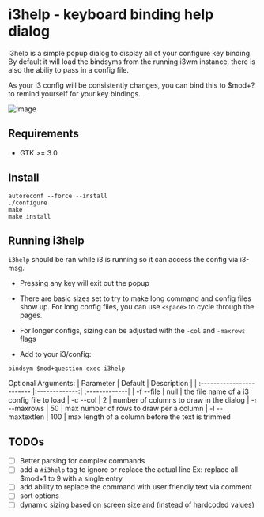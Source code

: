 i3help - keyboard binding help dialog
======================================
i3help is a simple popup dialog to display all of your configure key binding. By default it will load the bindsyms from the running i3wm instance, there is also the abiliy to pass in a config file.

As your i3 config will be consistently changes, you can bind this to $mod+? to remind yourself for your key bindings.

![Image](../main/img/i3help.png?raw=true)


Requirements
-----------

* GTK >= 3.0

Install
-------

```
autoreconf --force --install
./configure
make
make install
```

Running i3help
--------------

 `i3help` should be ran while i3 is running so it can access the config via i3-msg.

 * Pressing any key will exit out the popup

 * There are basic sizes set to try to make long command and config files show up. For long config files, you can use `<space>` to cycle through the pages.

 * For longer configs, sizing can be adjusted with the `-col` and `-maxrows` flags

 * Add to your i3/config:
```
bindsym $mod+question exec i3help
```

 Optional Arguments:
| Parameter                 | Default       | Description   |
| :------------------------ |:-------------:| :-------------|
| -f  --file 	       |	null           | the file name of a i3 config file to load
| -c  --col          | 2           | number of columns to draw in the dialog
| -r  --maxrows          | 50           | max number of rows to draw per a column
| -l  --maxtextlen          | 100           | max length of a column before the text is trimmed


TODOs
------
- [ ] Better parsing for complex commands
- [ ] add a `#i3help` tag to ignore or replace the actual line
       Ex: replace all $mod+1 to 9 with a single entry
- [ ] add ability to replace the command with user friendly text via comment
- [ ] sort options
- [ ] dynamic sizing based on screen size and (instead of hardcoded values)
